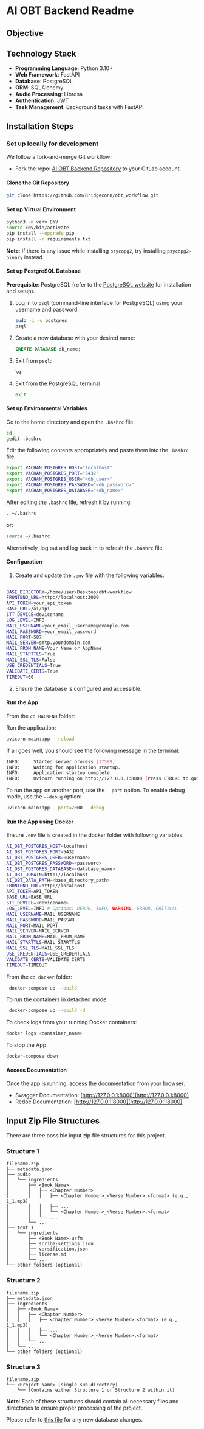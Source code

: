# AI OBT Backend Readme

## Objective

## Technology Stack

- **Programming Language**: Python 3.10+
- **Web Framework**: FastAPI
- **Database**: PostgreSQL
- **ORM**: SQLAlchemy
- **Audio Processing**: Librosa
- **Authentication**: JWT
- **Task Management**: Background tasks with FastAPI


## Installation Steps

### Set up locally for development 

We follow a fork-and-merge Git workflow:
- Fork the repo: [AI OBT Backend Repository](https://github.com/Bridgeconn/obt_workflow.git) to your GitLab account.


#### Clone the Git Repository

```bash
git clone https://github.com/Bridgeconn/obt_workflow.git
```

#### Set up Virtual Environment

```bash
python3 -m venv ENV
source ENV/bin/activate
pip install --upgrade pip
pip install -r requirements.txt
```

**Note**: If there is any issue while installing `psycopg2`, try installing `psycopg2-binary` instead.

#### Set up PostgreSQL Database

**Prerequisite**: PostgreSQL (refer to the [PostgreSQL website](https://www.postgresql.org/download/linux/ubuntu/) for installation and setup).

1. Log in to `psql` (command-line interface for PostgreSQL) using your username and password:

   ```bash
   sudo -i -u postgres
   psql
   ```

2. Create a new database with your desired name:

   ```sql
   CREATE DATABASE db_name;
   ```

3. Exit from `psql`:

   ```bash
   \q
   ```

4. Exit from the PostgreSQL terminal:

   ```bash
   exit
   ```

#### Set up Environmental Variables

Go to the home directory and open the `.bashrc` file:

```bash
cd
gedit .bashrc
```

Edit the following contents appropriately and paste them into the `.bashrc` file:

```bash
export VACHAN_POSTGRES_HOST="localhost"
export VACHAN_POSTGRES_PORT="5432"
export VACHAN_POSTGRES_USER="<db_user>"
export VACHAN_POSTGRES_PASSWORD="<db_password>"
export VACHAN_POSTGRES_DATABASE="<db_name>"
```


After editing the `.bashrc` file, refresh it by running:

```bash
. ~/.bashrc
```

or:

```bash
source ~/.bashrc
```

Alternatively, log out and log back in to refresh the `.bashrc` file.

#### Configuration

1. Create and update the `.env` file with the following variables:
```bash
   
BASE_DIRECTORY=/home/user/Desktop/obt-workflow
FRONTEND_URL=http://localhost:3000
API_TOKEN=your_api_token
BASE_URL=/ai/api
STT_DEVICE=devicename
LOG_LEVEL=INFO
MAIL_USERNAME=your_email_username@example.com
MAIL_PASSWORD=your_email_password
MAIL_PORT=587
MAIL_SERVER=smtp.yourdomain.com
MAIL_FROM_NAME=Your Name or AppName
MAIL_STARTTLS=True
MAIL_SSL_TLS=False
USE_CREDENTIALS=True
VALIDATE_CERTS=True
TIMEOUT=60
```
2. Ensure the database is configured and accessible.


#### Run the App

From the `cd BACKEND` folder:



Run the application:

   ```bash
   uvicorn main:app --reload
   ```

If all goes well, you should see the following message in the terminal:

```bash
INFO:     Started server process [17599]
INFO:     Waiting for application startup.
INFO:     Application startup complete.
INFO:     Uvicorn running on http://127.0.0.1:8000 (Press CTRL+C to quit)
```

To run the app on another port, use the `--port` option. To enable debug mode, use the `--debug` option:

```bash
uvicorn main:app --port=7000 --debug
```

#### Run the App using Docker

Ensure `.env` file is created in the docker folder with following variables.
   ```bash
   AI_OBT_POSTGRES_HOST=localhost
   AI_OBT_POSTGRES_PORT=5432
   AI_OBT_POSTGRES_USER=<username>
   AI_OBT_POSTGRES_PASSWORD=<password>
   AI_OBT_POSTGRES_DATABASE=<database_name>
   AI_OBT_DOMAIN=http://localhost
   AI_OBT_DATA_PATH=<base_directory_path>
   FRONTEND_URL=http://localhost
   API_TOKEN=API_TOKEN
   BASE_URL=BASE_URL
   STT_DEVICE=<devicename>
   LOG_LEVEL=INFO # Options: DEBUG, INFO, WARNING, ERROR, CRITICAL
   MAIL_USERNAME=MAIL_USERNAME
   MAIL_PASSWORD=MAIL_PASSWO
   MAIL_PORT=MAIL_PORT
   MAIL_SERVER=MAIL_SERVER
   MAIL_FROM_NAME=MAIL_FROM_NAME
   MAIL_STARTTLS=MAIL_STARTTLS
   MAIL_SSL_TLS=MAIL_SSL_TLS
   USE_CREDENTIALS=USE_CREDENTIALS
   VALIDATE_CERTS=VALIDATE_CERTS
   TIMEOUT=TIMEOUT
   

   ```

From the `cd docker` folder:

   ```bash
    docker-compose up --build
   ```

To run the containers in detached mode

   ```bash
    docker-compose up --build -d
   ```

To check logs from your running Docker containers:

   ```bash
   docker logs <container_name>
   ```

To stop the App

   ```bash
   docker-compose down

   ```



#### Access Documentation

Once the app is running, access the documentation from your browser:
- Swagger Documentation: [http://127.0.0.1:8000](http://127.0.0.1:8000)
- Redoc Documentation: [http://127.0.0.1:8000](http://127.0.0.1:8000)



## Input Zip File Structures

There are three possible input zip file structures for this project.

### Structure 1

```plaintext
filename.zip
├── metadata.json
├── audio
│   └── ingredients
│       ├── <Book Name>
│       │   ├── <Chapter Number>
│       │   │   ├── <Chapter Number>_<Verse Number>.<format> (e.g., 1_1.mp3)
│       │   │   ├── ...
│       │   │   └── <Chapter Number>_<Verse Number>.<format>
│       │   └── ...
│       └── ...
├── text-1
│   └── ingredients
│       ├── <Book Name>.usfm
│       ├── scribe-settings.json
│       ├── versification.json
│       ├── license.md
│       └── ...
└── other folders (optional)
```

### Structure 2

```plaintext
filename.zip
├── metadata.json
├── ingredients
│   ├── <Book Name>
│   │   ├── <Chapter Number>
│   │   │   ├── <Chapter Number>_<Verse Number>.<format> (e.g., 1_1.mp3)
│   │   │   ├── ...
│   │   │   └── <Chapter Number>_<Verse Number>.<format>
│   │   └── ...
│   └── ...
└── other folders (optional)
```

### Structure 3

```plaintext
filename.zip
└── <Project Name> (single sub-directory)
    └── (Contains either Structure 1 or Structure 2 within it)
```

**Note**: Each of these structures should contain all necessary files and directories to ensure proper processing of the project.

Please refer to [this file](db/alembic.md) for any new database changes.